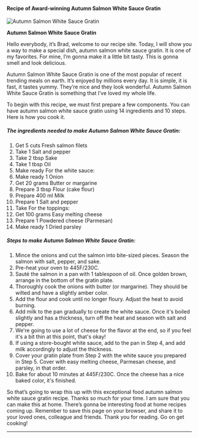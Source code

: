             

#### Recipe of Award-winning Autumn Salmon White Sauce Gratin

![Autumn Salmon White Sauce Gratin](https://img-global.cpcdn.com/recipes/6248085819752448/751x532cq70/autumn-salmon-white-sauce-gratin-recipe-main-photo.jpg)

**Autumn Salmon White Sauce Gratin**

Hello everybody, it’s Brad, welcome to our recipe site. Today, I will show you a way to make a special dish, autumn salmon white sauce gratin. It is one of my favorites. For mine, I’m gonna make it a little bit tasty. This is gonna smell and look delicious.

Autumn Salmon White Sauce Gratin is one of the most popular of recent trending meals on earth. It’s enjoyed by millions every day. It is simple, it is fast, it tastes yummy. They’re nice and they look wonderful. Autumn Salmon White Sauce Gratin is something that I’ve loved my whole life.

To begin with this recipe, we must first prepare a few components. You can have autumn salmon white sauce gratin using 14 ingredients and 10 steps. Here is how you cook it.

##### The ingredients needed to make Autumn Salmon White Sauce Gratin:

1.  Get 5 cuts Fresh salmon filets
2.  Take 1 Salt and pepper
3.  Take 2 tbsp Sake
4.  Take 1 tbsp Oil
5.  Make ready For the white sauce:
6.  Make ready 1 Onion
7.  Get 20 grams Butter or margarine
8.  Prepare 3 tbsp Flour (cake flour)
9.  Prepare 400 ml Milk
10.  Prepare 1 Salt and pepper
11.  Take For the toppings:
12.  Get 100 grams Easy melting cheese
13.  Prepare 1 Powdered cheese (Parmesan)
14.  Make ready 1 Dried parsley

##### Steps to make Autumn Salmon White Sauce Gratin:

1.  Mince the onions and cut the salmon into bite-sized pieces. Season the salmon with salt, pepper, and sake.
2.  Pre-heat your oven to 445F/230C.
3.  Sauté the salmon in a pan with 1 tablespoon of oil. Once golden brown, arrange in the bottom of the gratin plate.
4.  Thoroughly cook the onions with butter (or margarine). They should be wilted and have a slightly amber color.
5.  Add the flour and cook until no longer floury. Adjust the heat to avoid burning.
6.  Add milk to the pan gradually to create the white sauce. Once it's boiled slightly and has a thickness, turn off the heat and season with salt and pepper.
7.  We're going to use a lot of cheese for the flavor at the end, so if you feel it's a bit thin at this point, that's okay!
8.  If using a store-bought white sauce, add to the pan in Step 4, and add milk accordingly to adjust the thickness.
9.  Cover your gratin plate from Step 2 with the white sauce you prepared in Step 5. Cover with easy melting cheese, Parmesan cheese, and parsley, in that order.
10.  Bake for about 10 minutes at 445F/230C. Once the cheese has a nice baked color, it's finished.

So that’s going to wrap this up with this exceptional food autumn salmon white sauce gratin recipe. Thanks so much for your time. I am sure that you can make this at home. There’s gonna be interesting food at home recipes coming up. Remember to save this page on your browser, and share it to your loved ones, colleague and friends. Thank you for reading. Go on get cooking!

* * *